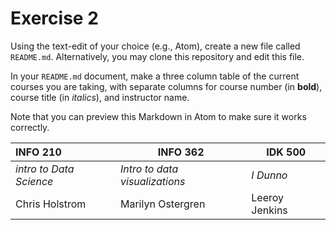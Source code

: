  # Exercise 2
Using the text-edit of your choice (e.g., Atom), create a new file called `README.md`. Alternatively, you may clone this repository and edit this file.

In your `README.md` document, make a three column table of the current courses you are taking, with separate columns for course number (in **bold**), course title (in _italics_), and instructor name.

Note that you can preview this Markdown in Atom to make sure it works correctly.

**INFO 210**   | **INFO 362** | **IDK 500**    
:---------------|---------------|-------------
_intro to Data Science_  | _Intro to data visualizations_ | _I Dunno_
Chris Holstrom | Marilyn Ostergren | Leeroy Jenkins
